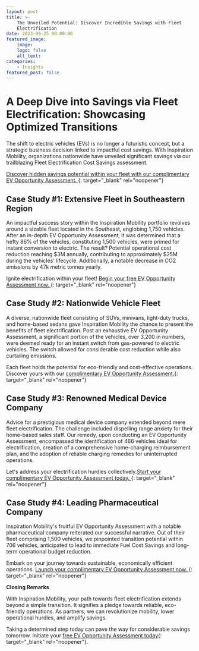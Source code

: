 ```yaml
---
layout: post
title: >-
    The Unveiled Potential: Discover Incredible Savings with Fleet
    Electrification
date: 2023-09-25 00:00:00
featured_image:
    image:
    logo: false
    alt_text:
categories:
    - Insights
featured_post: false
---
```

# A Deep Dive into Savings via Fleet Electrification: Showcasing Optimized Transitions&nbsp;

The shift to electric vehicles (EVs) is no longer a futuristic concept, but a strategic business decision linked to impactful cost savings. With Inspiration Mobility, organizations nationwide have unveiled significant savings via our trailblazing Fleet Electrification Cost Savings assessment.

[Discover hidden savings potential within your fleet with our complimentary EV Opportunity Assessment.&nbsp;](https://inspirationmobility.com/solutions/free-assessment){: target="_blank" rel="noopener"}

## Case Study \#1: Extensive Fleet in Southeastern Region

An impactful success story within the Inspiration Mobility portfolio revolves around a sizable fleet located in the Southeast, englobing 1,750 vehicles. After an in-depth EV Opportunity Assessment, it was determined that a hefty 86% of the vehicles, constituting 1,500 vehicles, were primed for instant conversion to electric. The result? Potential operational cost reduction reaching $3M annually, contributing to approximately $25M during the vehicles' lifecycle. Additionally, a notable decrease in CO2 emissions by 47k metric tonnes yearly.

Ignite electrification within your fleet! [Begin your free EV Opportunity Assessment now.&nbsp;](https://inspirationmobility.com/solutions/free-assessment){: target="_blank" rel="noopener"}

## **Case Study \#2: Nationwide Vehicle Fleet**

A diverse, nationwide fleet consisting of SUVs, minivans, light-duty trucks, and home-based sedans gave Inspiration Mobility the chance to present the benefits of fleet electrification. Post an exhaustive EV Opportunity Assessment, a significant portion of the vehicles, over 3,200 in numbers, were deemed ready for an instant switch from gas-powered to electric vehicles. The switch allowed for considerable cost reduction while also curtailing emissions.

Each fleet holds the potential for eco-friendly and cost-effective operations. Discover yours with our [complimentary EV Opportunity Assessment.](https://inspirationmobility.com/solutions/free-assessment){: target="_blank" rel="noopener"}

## **Case Study \#3: Renowned Medical Device Company**

Advice for a prestigious medical device company extended beyond mere fleet electrification. The challenge included dispelling range anxiety for their home-based sales staff. Our remedy, upon conducting an EV Opportunity Assessment, encompassed the identification of 466 vehicles ideal for electrification, creation of a comprehensive home-charging reimbursement plan, and the adoption of reliable charging remedies for uninterrupted operations.

Let's address your electrification hurdles collectively.[Start your complimentary EV Opportunity Assessment today.&nbsp;](https://inspirationmobility.com/solutions/free-assessment){: target="_blank" rel="noopener"}

## **Case Study \#4: Leading Pharmaceutical Company**

Inspiration Mobility's fruitful EV Opportunity Assessment with a notable pharmaceutical company reiterated our successful narrative. Out of their fleet comprising 1,500 vehicles, we pinpointed transition potential within 706 vehicles, anticipated to lead to immediate Fuel Cost Savings and long-term operational budget reduction.

Embark on your journey towards sustainable, economically efficient operations. [Launch your complimentary EV Opportunity Assessment now.&nbsp;](https://inspirationmobility.com/solutions/free-assessment){: target="_blank" rel="noopener"}

**Closing Remarks**

With Inspiration Mobility, your path towards fleet electrification extends beyond a simple transition. It signifies a pledge towards reliable, eco-friendly operations. As partners, we can revolutionize mobility, lower operational hurdles, and amplify savings.

Taking a determined step today can pave the way for considerable savings tomorrow. Initiate your [free EV Opportunity Assessment today](https://inspirationmobility.com/solutions/free-assessment){: target="_blank" rel="noopener"}.&nbsp;